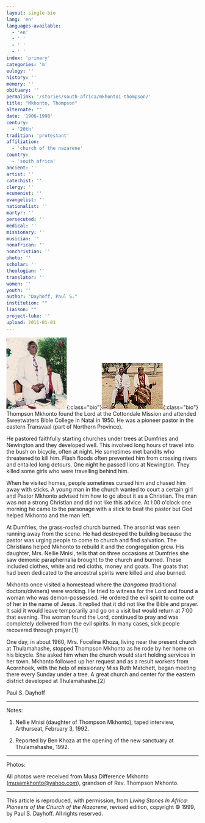 ```yaml
---
layout: single-bio
lang: 'en'
languages-available:
  - 'en'
  - ' '
  - ' '
  - ' '
index: 'primary'
categories: 'm'
eulogy: ''
history: ''
memory: ''
obituary: ''
permalink: '/stories/south-africa/mkhonto1-thompson/'
title: "Mkhonto, Thompson"
alternate: ""
date: '1906-1998'
century:
  - '20th'
tradition: 'protestant'
affiliation:
  - 'church of the nazarene'
country:
  - 'south africa'
ancient: ''
artist: ''
catechist: ''
clergy: ''
ecumenist: ''
evangelist: ''
nationalist: ''
martyr: ''
persecuted: ''
medical: ''
missionary: ''
musician: ''
nonafrican: ''
nonchristian: ''
photo: ''
scholar: ''
theologian: ''
translator: ''
women: ''
youth: ''
author: "Dayhoff, Paul S."
institution: ""
liaison: ""
project-luke: ''
upload: 2011-01-01
---
```


![Thompson Mkhonto](/images/bio-pics/southafrica/mkhonto1-thompson/mkhonto-small.jpg){:class="bio"}![Thompson Mkhonto and Elsie Ndlovu-Mkhonto](/images/bio-pics/southafrica/mkhonto1-thompson/mkhonto-wife-small.jpg){:class="bio"} Thompson  Mkhonto found the Lord at the Cottondale Mission and attended Sweetwaters Bible College in Natal in 1950.  He was a pioneer pastor in the eastern Transvaal (part of Northern Province).

He pastored faithfully starting churches under trees at Dumfries and Newington and they developed well.  This involved long hours of travel into the bush on bicycle, often at night.  He sometimes met bandits who threatened to kill him.  Flash floods often prevented him from crossing rivers and entailed long detours.  One night he passed lions at Newington. They killed some girls who were travelling behind him.

When he visited homes, people sometimes cursed him and chased him away with sticks.  A young man in the church wanted to court a certain girl and Pastor Mkhonto advised him how to go about it as a Christian.  The man was not a strong Christian and did not like this advice.  At l:00 o'clock one morning  he came to the parsonage with a stick to beat the pastor but God helped Mkhonto and the man left.

At Dumfries, the grass-roofed church burned. The arsonist was seen running away from the scene.  He had destroyed the building because the pastor was urging people to come to church and find salvation.  The Christians helped Mkhonto to rebuild it and the congregation grew.  His daughter, Mrs. Nellie Mnisi, tells that on three occasions at Dumfries she saw demonic paraphernalia brought to the church and burned.  These included clothes, white and red cloths, money and goats.  The goats that had been dedicated to the ancestral spirits were killed and also burned.

Mkhonto once visited a homestead where the *izangoma* (traditional doctors/diviners) were working.  He tried to witness for the Lord and found a woman who was demon-possessed.  He ordered the evil spirit to come out of her in the name of Jesus.  It replied that it did not like the Bible and prayer.  It said it would leave temporarily and go on a visit but would return at 7:00 that evening.  The woman found the Lord, continued to pray and was completely delivered from the evil spirits.  In many cases, sick people recovered through prayer.[1]

One day, in about 1960, Mrs. Focelina Khoza, living near the present church at Thulamahashe, stopped Thompson Mkhonto as he rode by her home on his bicycle.  She asked him when the church would start holding services in her town.  Mkhonto followed up her request and as a result workers from Acornhoek, with the help of missionary Miss Ruth Matchett, began meeting there every Sunday under a tree. A great church and center for the eastern district developed at Thulamahashe.[2]

Paul S. Dayhoff

---

Notes:

1. Nellie Mnisi (daughter of Thompson Mkhonto), taped interview, Arthurseat, February 3, 1992.

2. Reported by Ben Khoza at the opening of the new sanctuary at Thulamahashe, 1992.

---

Photos:

All photos were received from Musa Difference Mkhonto ([musamkhonto@yahoo.com](mailto:musamkhonto@yahoo.com)), grandson of Rev. Thompson Mkhonto.

---

This article is reproduced, with permission, from *Living Stones In Africa: Pioneers of the Church of the Nazarene*, revised edition, copyright &copy; 1999, by Paul S. Dayhoff.  All rights reserved.
